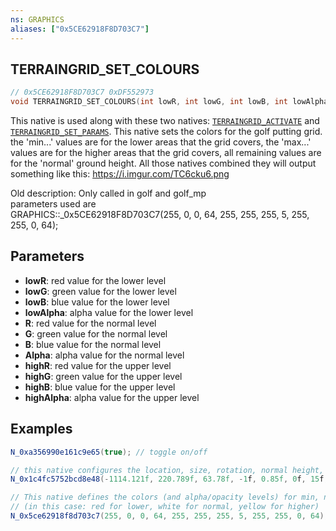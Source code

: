 ```yaml
---
ns: GRAPHICS
aliases: ["0x5CE62918F8D703C7"]
---
```

## TERRAINGRID_SET_COLOURS

```c
// 0x5CE62918F8D703C7 0xDF552973
void TERRAINGRID_SET_COLOURS(int lowR, int lowG, int lowB, int lowAlpha, int R, int G, int B, int Alpha, int highR, int highG, int highB, int highAlpha);
```


This native is used along with these two natives: [`TERRAINGRID_ACTIVATE`](https://docs.fivem.net/natives/?_0xA356990E161C9E65) and [`TERRAINGRID_SET_PARAMS`](https://docs.fivem.net/natives/?_0x1C4FC5752BCD8E48). 
This native sets the colors for the golf putting grid. the 'min...' values are for the lower areas that the grid covers, the 'max...' values are for the higher areas that the grid covers, all remaining values are for the 'normal' ground height.
All those natives combined they will output something like this: https://i.imgur.com/TC6cku6.png

Old description:
Only called in golf and golf_mp  
parameters used are   
GRAPHICS::_0x5CE62918F8D703C7(255, 0, 0, 64, 255, 255, 255, 5, 255, 255, 0, 64);  

## Parameters
* **lowR**: red value for the lower level
* **lowG**: green value for the lower level
* **lowB**: blue value for the lower level
* **lowAlpha**: alpha value for the lower level
* **R**: red value for the normal level
* **G**: green value for the normal level
* **B**: blue value for the normal level
* **Alpha**: alpha value for the normal level
* **highR**: red value for the upper level
* **highG**: green value for the upper level
* **highB**: blue value for the upper level
* **highAlpha**: alpha value for the upper level

## Examples
```cs
N_0xa356990e161c9e65(true); // toggle on/off

// this native configures the location, size, rotation, normal height, and the difference ratio between min, normal and max.
N_0x1c4fc5752bcd8e48(-1114.121f, 220.789f, 63.78f, -1f, 0.85f, 0f, 15f, 15f, -1f, 20f, 40f, 63.78f, 0.2f);

// This native defines the colors (and alpha/opacity levels) for min, normal and max heights.
// (in this case: red for lower, white for normal, yellow for higher)
N_0x5ce62918f8d703c7(255, 0, 0, 64, 255, 255, 255, 5, 255, 255, 0, 64);
```


